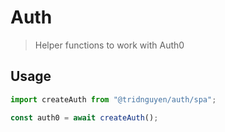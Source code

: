 # Auth

> Helper functions to work with Auth0

## Usage

```js
import createAuth from "@tridnguyen/auth/spa";

const auth0 = await createAuth();
```
